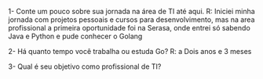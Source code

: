 1- Conte um pouco sobre sua jornada na área de TI até aqui.
R: Iniciei minha jornada com projetos pessoais e cursos para desenvolvimento, mas na area profissional
a primeira oportunidade foi na Serasa, onde entrei só sabendo Java e Python e pude conhecer o Golang


2- Há quanto tempo você trabalha ou estuda Go?
R: a Dois anos e 3 meses

3- Qual é seu objetivo como profissional de TI?